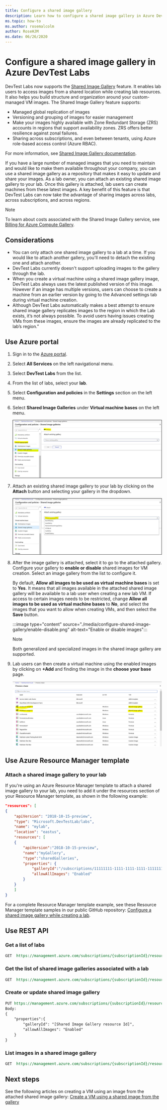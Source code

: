 ```yaml
---
title: Configure a shared image gallery
description: Learn how to configure a shared image gallery in Azure DevTest Labs, which enables users to access images from a shared location while creating lab resources.
ms.topic: how-to
ms.author: rosemalcolm
author: RoseHJM
ms.date: 06/26/2020
---
```


# Configure a shared image gallery in Azure DevTest Labs
DevTest Labs now supports the [Shared Image Gallery](../virtual-machines/shared-image-galleries.md) feature. It enables lab users to access images from a shared location while creating lab resources. It also helps you build structure and organization around your custom-managed VM images. The Shared Image Gallery feature supports:

- Managed global replication of images
- Versioning and grouping of images for easier management
- Make your images highly available with Zone Redundant Storage (ZRS) accounts in regions that support availability zones. ZRS offers better resilience against zonal failures.
- Sharing across subscriptions, and even between tenants, using Azure role-based access control (Azure RBAC).

For more information, see [Shared Image Gallery documentation](../virtual-machines/shared-image-galleries.md). 
 
If you have a large number of managed images that you need to maintain and would like to make them available throughout your company, you can use a shared image gallery as a repository that makes it easy to update and share your images. As a lab owner, you can attach an existing shared image gallery to your lab. Once this gallery is attached, lab users can create machines from these latest images. A key benefit of this feature is that DevTest Labs can now take the advantage of sharing images across labs, across subscriptions, and across regions. 

> [!NOTE]
> To learn about costs associated with the Shared Image Gallery service, see [Billing for Azure Compute Gallery](../virtual-machines/azure-compute-gallery.md#billing).

## Considerations
- You can only attach one shared image gallery to a lab at a time. If you would like to attach another gallery, you'll need to detach the existing one and attach another. 
- DevTest Labs currently doesn't support uploading images to the gallery through the lab. 
- When you create a virtual machine using a shared image gallery image, DevTest Labs always uses the latest published version of this image. However if an image has multiple versions, users can choose to create a machine from an earlier version by going to the Advanced settings tab during virtual machine creation.  
- Although DevTest Labs automatically makes a best attempt to ensure shared image gallery replicates images to the region in which the Lab exists, it’s not always possible. To avoid users having issues creating VMs from these images, ensure the images are already replicated to the lab’s region.”

## Use Azure portal
1. Sign in to the [Azure portal](https://portal.azure.com).
1. Select **All Services** on the left navigational menu.
1. Select **DevTest Labs** from the list.
1. From the list of labs, select your **lab**.
1. Select **Configuration and policies** in the **Settings** section on the left menu.
1. Select **Shared Image Galleries** under **Virtual machine bases** on the left menu.

    ![Shared Image Galleries menu](./media/configure-shared-image-gallery/shared-image-galleries-menu.png)
1. Attach an existing shared image gallery to your lab by clicking on the **Attach** button and selecting your gallery in the dropdown.

    ![Attach](./media/configure-shared-image-gallery/attach-options.png)
1. After the image gallery is attached, select it to go to the attached gallery. Configure your gallery to **enable or disable** shared images for VM creation. Select an image gallery from the list to configure it. 

    By default, **Allow all images to be used as virtual machine bases** is set to **Yes**. It means that all images available in the attached shared image gallery will be available to a lab user when creating a new lab VM. If access to certain images needs to be restricted, change **Allow all images to be used as virtual machine bases** to **No**, and select the images that you want to allow when creating VMs, and then select the **Save** button.

    :::image type="content" source="./media/configure-shared-image-gallery/enable-disable.png" alt-text="Enable or disable images":::

    > [!NOTE]
    > Both generalized and specialized images in the shared image gallery are supported. 
1. Lab users can then create a virtual machine using the enabled images by clicking on **+Add** and finding the image in the **choose your base** page.

    ![Lab users](./media/configure-shared-image-gallery/lab-users.png)
## Use Azure Resource Manager template

### Attach a shared image gallery to your lab
If you're using an Azure Resource Manager template to attach a shared image gallery to your lab, you need to add it under the resources section of your Resource Manager template, as shown in the following example:

```json
"resources": [
{
    "apiVersion": "2018-10-15-preview",
    "type": "Microsoft.DevTestLab/labs",
    "name": "mylab",
    "location": "eastus",
    "resources": [
    {
        "apiVersion":"2018-10-15-preview",
        "name":"myGallery",
        "type":"sharedGalleries",
        "properties": {
            "galleryId":"/subscriptions/11111111-1111-1111-1111-111111111111/resourceGroups/mySharedGalleryRg/providers/Microsoft.Compute/galleries/mySharedGallery",
            "allowAllImages": "Enabled"
        }
    }
    ]
}
```

For a complete Resource Manager template example, see these Resource Manager template samples in our public GitHub repository: [Configure a shared image gallery while creating a lab](https://github.com/Azure/azure-devtestlab/tree/master/samples/DevTestLabs/QuickStartTemplates/101-dtl-create-lab-shared-gallery-configured).

## Use REST API

### Get a list of labs 

```rest
GET  https://management.azure.com/subscriptions/{subscriptionId}/resourceGroups/{resourceGroupName}/providers/Microsoft.DevTestLab/labs?api-version= 2018-10-15-preview
```

### Get the list of shared image galleries associated with a lab

```rest
GET  https://management.azure.com/subscriptions/{subscriptionId}/resourceGroups/{resourceGroupName}/providers/Microsoft.DevTestLab/labs/{labName}/sharedgalleries?api-version= 2018-10-15-preview
   ```

### Create or update shared image gallery

```rest
PUT https://management.azure.com/subscriptions/{subscriptionId}/resourceGroups/{resourceGroupName}/providers/Microsoft.DevTestLab/labs/{labName}/sharedgalleries/{name}?api-version=2018-10-15-preview
Body: 
{
    "properties":{
        "galleryId": "[Shared Image Gallery resource Id]",
        "allowAllImages": "Enabled"
    }
}

```

### List images in a shared image gallery

```rest
GET  https://management.azure.com/subscriptions/{subscriptionId}/resourceGroups/{resourceGroupName}/providers/Microsoft.DevTestLab/labs/{labName}/sharedgalleries/{name}/sharedimages?api-version=2018-10-15-preview
```



## Next steps
See the following articles on creating a VM using an image from the attached shared image gallery: [Create a VM using a shared image from the gallery](add-vm-use-shared-image.md)
